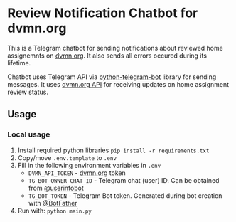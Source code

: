 # Review Notification Chatbot for dvmn.org

 This is a Telegram chatbot for sending notifications about reviewed home assignemnts on [dvmn.org](https://dvmn.org/). It also sends all errors occured during its lifetime.

Chatbot uses Telegram API via [python-telegram-bot](https://github.com/python-telegram-bot/python-telegram-bot) library for sending messages. It uses [dvmn.org API](https://dvmn.org/api/docs/) for receiving updates on home assignment review status.

## Usage

### Local usage

1. Install required python libraries `pip install -r requirements.txt`
1. Copy/move `.env.template` to `.env`
1. Fill in the following environment variables in `.env`
    - `DVMN_API_TOKEN` - [dvmn.org](https://dvmn.org/api/docs/) token
    - `TG_BOT_OWNER_CHAT_ID` - Telegram chat (user) ID. Can be obtained from [@userinfobot](https://t.me/userinfobot)
    - `TG_BOT_TOKEN` - Telegram Bot token. Generated during bot creation with [@BotFather](https://t.me/BotFather)
1. Run with: `python main.py`
